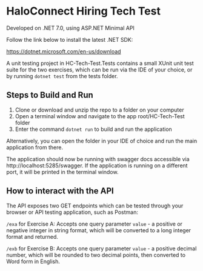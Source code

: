 # HaloConnect Hiring Tech Test
Developed on .NET 7.0, using ASP.NET Minimal API

Follow the link below to install the latest .NET SDK:

https://dotnet.microsoft.com/en-us/download

A unit testing project in HC-Tech-Test.Tests contains a small XUnit unit test suite for the two exercises, which can be run via the IDE of your choice, or by running `dotnet test` from the tests folder.

## Steps to Build and Run
1. Clone or download and unzip the repo to a folder on your computer
2. Open a terminal window and navigate to the app root/HC-Tech-Test folder
3. Enter the command `dotnet run` to build and run the application

Alternatively, you can open the folder in your IDE of choice and run the main application from there.

The application should now be running with swagger docs accessible via http://localhost:5285/swagger. If the application is running on a different port, it will be printed in the terminal window.

## How to interact with the API
The API exposes two GET endpoints which can be tested through your browser or API testing application, such as Postman:

`/exa` for Exercise A: Accepts one query parameter `value` - a positive or negative integer in string format, which will be converted to a long integer format and returned.

`/exb` for Exercise B: Accepts one query parameter `value` - a positive decimal number, which will be rounded to two decimal points, then converted to Word form in English. 
